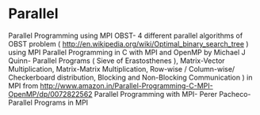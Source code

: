 # Parallel
Parallel Programming using MPI
OBST- 4 different parallel algorithms of OBST problem ( http://en.wikipedia.org/wiki/Optimal_binary_search_tree ) using MPI
Parallel Programming in C with MPI and OpenMP by Michael J Quinn- Parallel Programs ( Sieve of Erastosthenes ), Matrix-Vector Multiplication, Matrix-Matrix Multiplication, Row-wise / Column-wise/ Checkerboard distribution, Blocking and Non-Blocking Communication ) in MPI from http://www.amazon.in/Parallel-Programming-C-MPI-OpenMP/dp/0072822562
Parallel Programming with MPI- Perer Pacheco- Parallel Programs in MPI
